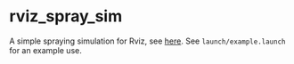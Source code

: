 # rviz_spray_sim

A simple spraying simulation for Rviz, see [here](https://youtu.be/UCNN1G0__7c). See `launch/example.launch` for an example use.
